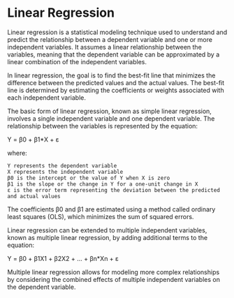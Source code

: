 # Linear Regression

Linear regression is a statistical modeling technique used to understand and predict the relationship between a dependent variable and one or more independent variables. It assumes a linear relationship between the variables, meaning that the dependent variable can be approximated by a linear combination of the independent variables.

In linear regression, the goal is to find the best-fit line that minimizes the difference between the predicted values and the actual values. The best-fit line is determined by estimating the coefficients or weights associated with each independent variable.

The basic form of linear regression, known as simple linear regression, involves a single independent variable and one dependent variable. The relationship between the variables is represented by the equation:

Y = β0 + β1*X + ε

where:

    Y represents the dependent variable
    X represents the independent variable
    β0 is the intercept or the value of Y when X is zero
    β1 is the slope or the change in Y for a one-unit change in X
    ε is the error term representing the deviation between the predicted and actual values

The coefficients β0 and β1 are estimated using a method called ordinary least squares (OLS), which minimizes the sum of squared errors.

Linear regression can be extended to multiple independent variables, known as multiple linear regression, by adding additional terms to the equation:

Y = β0 + β1X1 + β2X2 + ... + βn*Xn + ε

Multiple linear regression allows for modeling more complex relationships by considering the combined effects of multiple independent variables on the dependent variable.